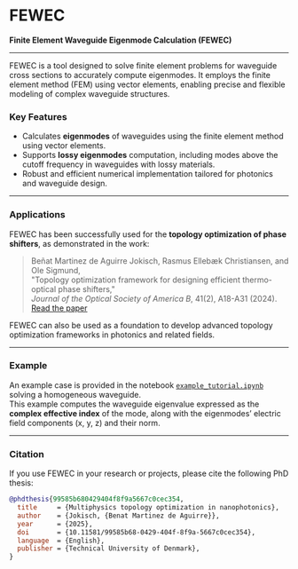 # FEWEC
**Finite Element Waveguide Eigenmode Calculation (FEWEC)**

---

FEWEC is a tool designed to solve finite element problems for waveguide cross sections to accurately compute eigenmodes. It employs the finite element method (FEM) using vector elements, enabling precise and flexible modeling of complex waveguide structures.

### Key Features

- Calculates **eigenmodes** of waveguides using the finite element method using vector elements.
- Supports **lossy eigenmodes** computation, including modes above the cutoff frequency in waveguides with lossy materials.
- Robust and efficient numerical implementation tailored for photonics and waveguide design.

---

### Applications

FEWEC has been successfully used for the **topology optimization of phase shifters**, as demonstrated in the work:

> Beñat Martinez de Aguirre Jokisch, Rasmus Ellebæk Christiansen, and Ole Sigmund,  
> "Topology optimization framework for designing efficient thermo-optical phase shifters,"  
> *Journal of the Optical Society of America B*, 41(2), A18-A31 (2024).  
> [Read the paper](https://doi.org/10.1364/JOSAB.499979)

FEWEC can also be used as a foundation to develop advanced topology optimization frameworks in photonics and related fields.

---

### Example

An example case is provided in the notebook [`example_tutorial.ipynb`](./example_tutorial.ipynb) solving a homogeneous waveguide.  
This example computes the waveguide eigenvalue expressed as the **complex effective index** of the mode, along with the eigenmodes’ electric field components (x, y, z) and their norm.

---

### Citation

If you use FEWEC in your research or projects, please cite the following PhD thesis:

```bibtex
@phdthesis{99585b680429404f8f9a5667c0cec354,
  title     = {Multiphysics topology optimization in nanophotonics},
  author    = {Jokisch, {Benat Martinez de Aguirre}},
  year      = {2025},
  doi       = {10.11581/99585b68-0429-404f-8f9a-5667c0cec354},
  language  = {English},
  publisher = {Technical University of Denmark},
}
